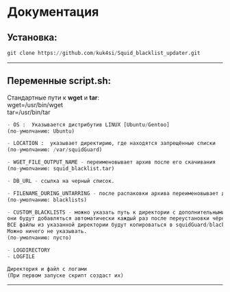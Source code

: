 # Документация

## Установка:
```python
git clone https://github.com/kuk4si/Squid_blacklist_updater.git
```
___

## Переменные script.sh:

Стандартные пути к **wget** и **tar**:<br/>
wget=/usr/bin/wget<br/>
tar=/usr/bin/tar<br/>

```python
- OS :  Указывается дистрибутив LINUX [Ubuntu/Gentoo]
(по-умолчанию: Ubuntu)
```

```python
- LOCATION :  указывает директирию, где находятся запрещённые списки
(по-умолчанию: /var/squidGuard)
```

```python
- WGET_FILE_OUTPUT_NAME - переименовывает архив после его скачивания
(по-умолчанию: squid_blacklist.tar)
```

```python
- DB_URL - ссылка на черный список.
```

```python
- FILENAME_DURING_UNTARRING - после распаковки архива переименовывает директорию в указанное название
(по-умолчанию: blacklists)
```

```python
- CUSTOM_BLACKLISTS - можно указать путь к директории с дополнительными списками, 
они будут добавляться автоматически каждый раз после переустановки чёрного списка.
ВСЕ файлы из указанной директории будут копироваться в squidGuard/blacklists.
Можно ничего не указывать.
(по-умолчанию: пусто)
```
```python
- LOGDIRECTORY
- LOGFILE

Директория и файл с логами
(При первом запуске скрипт создаст их)
```
___


